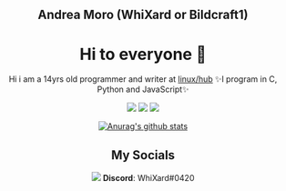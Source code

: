 <div align="center">

## Andrea Moro (WhiXard or Bildcraft1)

# Hi to everyone 👋

Hi i am a 14yrs old programmer and writer at [linux/hub]("https://linuxhub.it")
✨I program in C, Python and JavaScript✨

[![](https://img.shields.io/badge/Editor-VSCode-informational?style=flat&logo=visual-studio-code&logoColor=white&color=AC4142)](https://code.visualstudio.com/)
[![](https://img.shields.io/badge/Code-Python-informational?style=flat&logo=python&logoColor=white&color=AC4142)](https://python.org)
[![](https://img.shields.io/badge/OS-Linux-red)](https://linux.org)

[![Anurag's github stats](https://github-readme-stats.vercel.app/api?username=bildcraft1)](https://github.com/anuraghazra/github-readme-stats)

## My Socials

[![](https://img.shields.io/badge/-Telegram-informational?style=for-the-badge&logo=telegram&logoColor=white&color=0088cc)](https://t.me/GesuInTerra)
**Discord**:  WhiXard#0420

